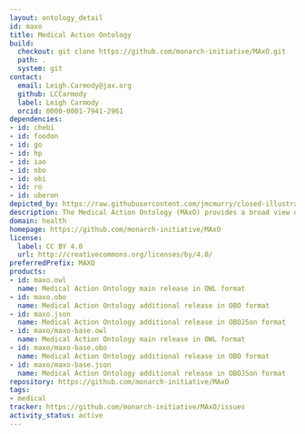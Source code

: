 ```yaml
---
layout: ontology_detail
id: maxo
title: Medical Action Ontology
build:
  checkout: git clone https://github.com/monarch-initiative/MAxO.git
  path: .
  system: git
contact:
  email: Leigh.Carmody@jax.org
  github: LCCarmody
  label: Leigh Carmody
  orcid: 0000-0001-7941-2961
dependencies:
- id: chebi
- id: foodon
- id: go
- id: hp
- id: iao
- id: nbo
- id: obi
- id: ro
- id: uberon
depicted_by: https://raw.githubusercontent.com/jmcmurry/closed-illustrations/master/logos/maxo-logos/maxo_logo_black-banner.png
description: The Medical Action Ontology (MAxO) provides a broad view of medical actions and includes terms for medical procedures, interventions, therapies, treatments, and recommendations.
domain: health
homepage: https://github.com/monarch-initiative/MAxO
license:
  label: CC BY 4.0
  url: http://creativecommons.org/licenses/by/4.0/
preferredPrefix: MAXO
products:
- id: maxo.owl
  name: Medical Action Ontology main release in OWL format
- id: maxo.obo
  name: Medical Action Ontology additional release in OBO format
- id: maxo.json
  name: Medical Action Ontology additional release in OBOJSon format
- id: maxo/maxo-base.owl
  name: Medical Action Ontology main release in OWL format
- id: maxo/maxo-base.obo
  name: Medical Action Ontology additional release in OBO format
- id: maxo/maxo-base.json
  name: Medical Action Ontology additional release in OBOJSon format
repository: https://github.com/monarch-initiative/MAxO
tags:
- medical
tracker: https://github.com/monarch-initiative/MAxO/issues
activity_status: active
---
```

